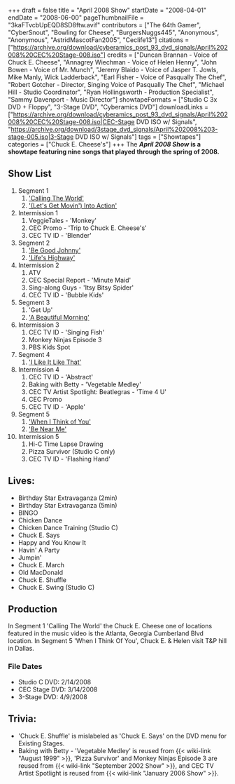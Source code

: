 +++
draft = false
title = "April 2008 Show"
startDate = "2008-04-01"
endDate = "2008-06-00"
pageThumbnailFile = "3kaFTvcbUpEQD8SD8ftw.avif"
contributors = ["The 64th Gamer", "CyberSnout", "Bowling for Cheese", "BurgersNuggs445", "Anonymous", "Anonymous", "AstridMascotFan2005", "Ceclife13"]
citations = ["https://archive.org/download/cyberamics_post_93_dvd_signals/April%202008%20CEC%20Stage-008.iso"]
credits = ["Duncan Brannan - Voice of Chuck E. Cheese", "Annagrey Wiechman - Voice of Helen Henny", "John Bowen - Voice of Mr. Munch", "Jeremy Blaido - Voice of Jasper T. Jowls, Mike Manly, Wick Ladderback", "Earl Fisher - Voice of Pasqually The Chef", "Robert Gotcher - Director, Singing Voice of Pasqually The Chef", "Michael Hill - Studio Coordinator", "Ryan Hollingsworth - Production Specialist", "Sammy Davenport - Music Director"]
showtapeFormats = ["Studio C 3x DVD + Floppy", "3-Stage DVD", "Cyberamics DVD"]
downloadLinks = ["https://archive.org/download/cyberamics_post_93_dvd_signals/April%202008%20CEC%20Stage-008.iso|CEC-Stage DVD ISO w/ Signals", "https://archive.org/download/3stage_dvd_signals/April%202008%203-stage-005.iso|3-Stage DVD ISO w/ Signals"]
tags = ["Showtapes"]
categories = ["Chuck E. Cheese's"]
+++
The ***April 2008 Show* is a showtape featuring nine songs that played through the spring of 2008.**

## Show List

1.  Segment 1
    1.  ['Calling The World'](https://en.wikipedia.org/wiki/Calling_the_World)
    2.  ['(Let's Get Movin') Into Action'](https://en.wikipedia.org/wiki/Skye_Sweetnam)
2.  Intermission 1
    1.  VeggieTales - 'Monkey'
    2.  CEC Promo - 'Trip to Chuck E. Cheese's'
    3.  CEC TV ID - 'Blender'
3.  Segment 2
    1.  ['Be Good Johnny'](https://en.wikipedia.org/wiki/Be_Good_Johnny)
    2.  ['Life's Highway'](https://en.wikipedia.org/wiki/Life%27s_Highway_(song))
4.  Intermission 2
    1.  ATV
    2.  CEC Special Report - 'Minute Maid'
    3.  Sing-along Guys - 'Itsy Bitsy Spider'
    4.  CEC TV ID - 'Bubble Kids'
5.  Segment 3
    1.  'Get Up'
    2.  ['A Beautiful Morning'](https://en.wikipedia.org/wiki/A_Beautiful_Morning)
6.  Intermission 3
    1.  CEC TV ID - 'Singing Fish'
    2.  Monkey Ninjas Episode 3
    3.  PBS Kids Spot
7.  Segment 4
    1.  ['I Like It Like That'](https://en.wikipedia.org/wiki/I_Like_It_Like_That_(Pete_Rodriguez_song))
8.  Intermission 4
    1.  CEC TV ID - 'Abstract'
    2.  Baking with Betty - 'Vegetable Medley'
    3.  CEC TV Artist Spotlight: Beatlegras - 'Time 4 U'
    4.  CEC Promo
    5.  CEC TV ID - 'Apple'
9.  Segment 5
    1.  ['When I Think of You'](https://en.wikipedia.org/wiki/When_I_Think_of_You)
    2.  ['Be Near Me'](https://en.wikipedia.org/wiki/Be_Near_Me)
10. Intermission 5
    1.  Hi-C Time Lapse Drawing
    2.  Pizza Survivor (Studio C only)
    3.  CEC TV ID - 'Flashing Hand'

## Lives:

- Birthday Star Extravaganza (2min)
- Birthday Star Extravaganza (5min)
- BINGO
- Chicken Dance
- Chicken Dance Training (Studio C)
- Chuck E. Says
- Happy and You Know It
- Havin' A Party
- Jumpin'
- Chuck E. March
- Old MacDonald
- Chuck E. Shuffle
- Chuck E. Swing (Studio C)

## Production

In Segment 1 'Calling The World' the Chuck E. Cheese one of locations featured in the music video is the Atlanta, Georgia Cumberland Blvd location.
In Segment 5 'When I Think Of You', Chuck E. & Helen visit T&P hill in Dallas.

### File Dates

- Studio C DVD: 2/14/2008
- CEC Stage DVD: 3/14/2008
- 3-Stage DVD: 4/9/2008

## Trivia:

- 'Chuck E. Shuffle' is mislabeled as 'Chuck E. Says' on the DVD menu for Existing Stages.
- Baking with Betty - 'Vegetable Medley' is reused from {{< wiki-link "August 1999" >}}, 'Pizza Survivor' and Monkey Ninjas Episode 3 are reused from {{< wiki-link "September 2002 Show" >}}, and CEC TV Artist Spotlight is reused from {{< wiki-link "January 2006 Show" >}}.
